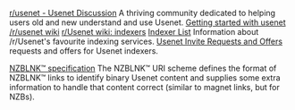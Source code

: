 
[r/usenet - Usenet Discussion](https://old.reddit.com/r/usenet/)
A thriving community dedicated to helping users old and new understand and use Usenet.
[Getting started with usenet /r/usenet wiki](https://www.reddit.com/r/usenet/wiki/index)
[r/Usenet wiki: indexers](https://www.reddit.com/r/Usenet/wiki/indexers)
[Indexer List](https://www.reddit.com/r/usenet/wiki/indexers#wiki_free_membership_sites)
Information about /r/Usenet's favourite indexing services.
[Usenet Invite Requests and Offers](https://old.reddit.com/r/UsenetInvites/)
requests and offers for Usenet indexers.

[NZBLNK™ specification](https://nzblnk.info/)
The NZBLNK™ URI scheme defines the format of NZBLNK™ links to identify binary Usenet content and supplies some extra information to handle that content correct (similar to magnet links, but for NZBs).
